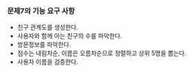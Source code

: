 ### 문제7의 기능 요구 사항

- 친구 관계도를 생성한다.
- 사용자와 함께 아는 친구의 수를 파악한다.
- 방문정보를 파악한다.
- 점수는 내림차순, 이름은 오름차순으로 정렬하고 상위 5명을 뽑는다.
- 사용자 이름을 검증한다.